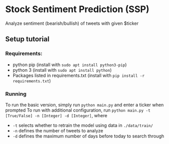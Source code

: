 # Stock Sentiment Prediction (SSP)

Analyze sentiment (bearish/bullish) of tweets with given $ticker


## Setup tutorial

### Requirements:
- python pip (install with ```sudo apt install python3-pip```)
- python 3 (install with ```sudo apt install python```)
- Packages listed in requirements.txt (install with ```pip install -r requirements.txt```)

### Running
To run the basic version, simply run ```python main.py``` and enter a ticker when prompted
To run with additional configuration, run ```python main.py -t [True/False] -n [Integer] -d [Integer]```, where 
- ```-t``` selects whether to retrain the model using data in ```./data/train/```
- ```-n``` defines the number of tweets to analyze
- ```-d``` defines the maximum number of days before today to search through